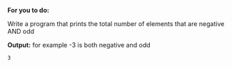 **For you to do:**

Write a program that prints the total number of elements that are negative AND odd

**Output:**
for example -3 is both negative and odd

```
3
```